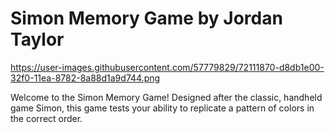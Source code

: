 # Simon Memory Game by Jordan Taylor

https://user-images.githubusercontent.com/57779829/72111870-d8db1e00-32f0-11ea-8782-8a88d1a9d744.png

Welcome to the Simon Memory Game! Designed after the classic, handheld game Simon, this game tests your ability to replicate a pattern of colors in the correct order.
